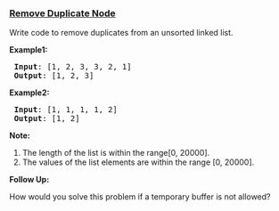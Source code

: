 ### [Remove Duplicate Node](https://leetcode.com/problems/remove-duplicate-node-lcci)

<p>Write code to remove duplicates from an unsorted linked list.</p>

<p><strong>Example1:</strong></p>

<pre>
<strong> Input</strong>: [1, 2, 3, 3, 2, 1]
<strong> Output</strong>: [1, 2, 3]
</pre>

<p><strong>Example2:</strong></p>

<pre>
<strong> Input</strong>: [1, 1, 1, 1, 2]
<strong> Output</strong>: [1, 2]
</pre>

<p><strong>Note: </strong></p>

<ol>
	<li>The length of the list is within the range[0, 20000].</li>
	<li>The values of the list elements are within the range [0, 20000].</li>
</ol>

<p><strong>Follow Up: </strong></p>

<p>How would you solve this problem if a temporary buffer is not allowed?</p>
